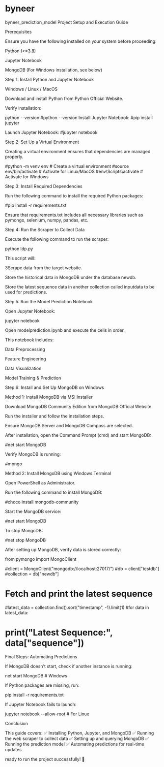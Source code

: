 # byneer
byneer_prediction_model
Project Setup and Execution Guide

Prerequisites

Ensure you have the following installed on your system before proceeding:

Python (>=3.8)

Jupyter Notebook

MongoDB (For Windows installation, see below)

Step 1: Install Python and Jupyter Notebook

Windows / Linux / MacOS

Download and install Python from Python Official Website.

Verify installation:


python --version
#python --version
Install Jupyter Notebook:
#pip install jupyter


Launch Jupyter Notebook:
#jupyter notebook


Step 2: Set Up a Virtual Environment

Creating a virtual environment ensures that dependencies are managed properly.

#python -m venv env  # Create a virtual environment
#source env/bin/activate  # Activate for Linux/MacOS
#env\Scripts\activate  # Activate for Windows

Step 3: Install Required Dependencies

Run the following command to install the required Python packages:

#pip install -r requirements.txt

Ensure that requirements.txt includes all necessary libraries such as pymongo, selenium, numpy, pandas, etc.

Step 4: Run the Scraper to Collect Data

Execute the following command to run the scraper:

python ldp.py

This script will:

3Scrape data from the target website.

Store the historical data in MongoDB under the database newdb.

Store the latest sequence data in another collection called inputdata to be used for predictions.

Step 5: Run the Model Prediction Notebook

Open Jupyter Notebook:

jupyter notebook

Open modelprediction.ipynb and execute the cells in order.

This notebook includes:

Data Preprocessing

Feature Engineering

Data Visualization

Model Training & Prediction

Step 6: Install and Set Up MongoDB on Windows

Method 1: Install MongoDB via MSI Installer

Download MongoDB Community Edition from MongoDB Official Website.

Run the installer and follow the installation steps.

Ensure MongoDB Server and MongoDB Compass are selected.

After installation, open the Command Prompt (cmd) and start MongoDB:

#net start MongoDB

Verify MongoDB is running:

#mongo

Method 2: Install MongoDB using Windows Terminal

Open PowerShell as Administrator.

Run the following command to install MongoDB:

#choco install mongodb-community

Start the MongoDB service:

#net start MongoDB

To stop MongoDB:

#net stop MongoDB

After setting up MongoDB, verify data is stored correctly:

from pymongo import MongoClient

#client = MongoClient("mongodb://localhost:27017/")
#db = client["testdb"]
#collection = db["newdb"]

# Fetch and print the latest sequence
#latest_data = collection.find().sort("timestamp", -1).limit(1)
#for data in latest_data:
#    print("Latest Sequence:", data["sequence"])

Final Steps: Automating Predictions


If MongoDB doesn't start, check if another instance is running:


net start MongoDB  # Windows

If Python packages are missing, run:

pip install -r requirements.txt

If Jupyter Notebook fails to launch:

jupyter notebook --allow-root  # For Linux

Conclusion

This guide covers:
✅ Installing Python, Jupyter, and MongoDB
✅ Running the web scraper to collect data
✅ Setting up and querying MongoDB
✅ Running the prediction model
✅ Automating predictions for real-time updates

ready to run the project successfully! 🚀

